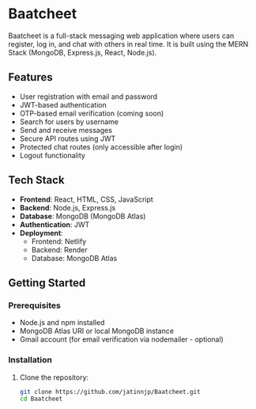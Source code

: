 # Baatcheet

Baatcheet is a full-stack messaging web application where users can register, log in, and chat with others in real time. It is built using the MERN Stack (MongoDB, Express.js, React, Node.js).

## Features

- User registration with email and password  
- JWT-based authentication  
- OTP-based email verification (coming soon)  
- Search for users by username  
- Send and receive messages  
- Secure API routes using JWT  
- Protected chat routes (only accessible after login)  
- Logout functionality  

## Tech Stack

- **Frontend**: React, HTML, CSS, JavaScript  
- **Backend**: Node.js, Express.js  
- **Database**: MongoDB (MongoDB Atlas)  
- **Authentication**: JWT  
- **Deployment**:  
  - Frontend: Netlify  
  - Backend: Render  
  - Database: MongoDB Atlas

## Getting Started

### Prerequisites

- Node.js and npm installed
- MongoDB Atlas URI or local MongoDB instance
- Gmail account (for email verification via nodemailer - optional)

### Installation

1. Clone the repository:

   ```bash
   git clone https://github.com/jatinnjp/Baatcheet.git
   cd Baatcheet
